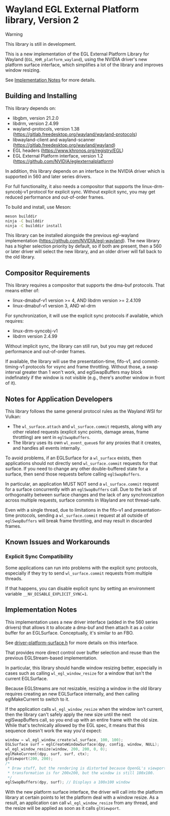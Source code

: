 # Wayland EGL External Platform library, Version 2

> [!warning]
> This library is still in development.

This is a new implementation of the EGL External Platform Library for Wayland
(`EGL_KHR_platform_wayland`), using the NVIDIA driver's new platform surface
interface, which simplifies a lot of the library and improves window resizing.

See [Implementation Notes](#implementation-notes) for more details.

## Building and Installing

This library depends on:
- libgbm, version 21.2.0
- libdrm, version 2.4.99
- wayland-protocols, version 1.38 (https://gitlab.freedesktop.org/wayland/wayland-protocols)
- libwayland-client and wayland-scanner (https://gitlab.freedesktop.org/wayland/wayland)
- EGL headers (https://www.khronos.org/registry/EGL)
- EGL External Platform interface, version 1.2 (https://github.com/NVIDIA/eglexternalplatform)

In addition, this library depends on an interface in the NVIDIA driver which is
supported in 560 and later series drivers.

For full functionality, it also needs a compositor that supports the
linux-drm-syncobj-v1 protocol for explicit sync. Without explicit sync, you may
get reduced performance and out-of-order frames.

To build and install, use Meson:
```sh
meson builddir
ninja -C builddir
ninja -C builddir install
```

This library can be installed alongside the previous egl-wayland implementation
(https://github.com/NVIDIA/egl-wayland). The new library has a higher selection
priority by default, so if both are present, then a 560 or later driver will
select the new library, and an older driver will fall back to the old library.

## Compositor Requirements

This library requires a compositor that supports the dma-buf protocols. That
means either of:
- linux-dmabuf-v1 version >= 4, AND libdrm version >= 2.4.109
- linux-dmabuf-v1 version 3, AND wl-drm

For synchronization, it will use the explicit sync protocols if available,
which requires:
- linux-drm-syncobj-v1
- libdrm version 2.4.99

Without implicit sync, the library can still run, but you may get reduced
performance and out-of-order frames.

If available, the library will use the presentation-time, fifo-v1, and
commit-timing-v1 protocols for vsync and frame throttling. Without those, a
swap interval greater than 1 won't work, and eglSwapBuffers may block
indefinately if the window is not visible (e.g., there's another window in
front of it).

## Notes for Application Developers

This library follows the same general protocol rules as the Wayland WSI for
Vulkan:
- The `wl_surface.attach` and `wl_surface.commit` requests, along with any
  other related requests (explicit sync points, damage areas, frame
  throttling) are sent in `eglSwapBuffers`.
- The library uses its own `wl_event_queue`s for any proxies that it creates,
  and handles all events internally.

To avoid problems, if an EGLSurface for a `wl_surface` exists, then
applications should not directly send `wl_surface.commit` requests for that
surface. If you need to change any other double-buffered state for a surface,
then send those requests before calling `eglSwapBuffers`.

In particular, an application MUST NOT send a `wl_surface.commit` request for
a surface concurrently with an `eglSwapBuffers` call. Due to the lack of
orthogonality between surface changes and the lack of any synchronization
across multiple requests, surface commits in Wayland are not thread-safe.

Even with a single thread, due to limitations in the fifo-v1 and
presentation-time protocols, sending a `wl_surface.commit` request at all
outside of `eglSwapBuffers` will break frame throttling, and may result in
discarded frames.

## Known Issues and Workarounds

### Explicit Sync Compatibility

Some applications can run into problems with the explicit sync protocols,
especially if they try to send `wl_surface.commit` requests from multiple
threads.

If that happens, you can disable explicit sync by setting an environment
variable `__NV_DISABLE_EXPLICIT_SYNC=1`.

## Implementation Notes

This implementation uses a new driver interface (added in the 560 series
drivers) that allows it to allocate a dma-buf and then attach it as a color
buffer for an EGLSurface. Conceptually, it's similar to an FBO.

See [driver-platform-surface.h](src/wayland/driver-platform-surface.h) for more
details on this interface.

That provides more direct control over buffer selection and reuse than the
previous EGLStream-based implementation.

In particular, this library should handle window resizing better, especially in
cases such as calling `wl_egl_window_resize` for a window that isn't the
current EGLSurface.

Because EGLStreams are not resizable, resizing a window in the old library
requires creating an new EGLSurface internally, and then calling eglMakeCurrent
to switch to it.

If the application calls `wl_egl_window_resize` when the window isn't current,
then the library can't safely apply the new size until the next eglSwapBuffers
call, so you end up with an entire frame with the old size. While that's
technically allowed by the EGL spec, it means that this sequence doesn't work
the way you'd expect:

```c
window = wl_egl_window_create(wl_surface, 100, 100);
EGLSurface surf = eglCreateWindowSurface(dpy, config, window, NULL);
wl_egl_window_resize(window, 200, 200, 0, 0);
eglMakeCurrent(dpy, surf, surf, ctx);
glViewport(200, 200);
/*
 * Draw stuff, but the rendering is distorted because OpenGL's viewport
 * transformation is for 200x200, but the window is still 100x100.
 */
eglSwapBuffers(dpy, surf); // Displays a 100x100 window
```

With the new platform surface interface, the driver will call into the platform
library at certain points to let the platform deal with a window resize. As a
result, an application can call `wl_egl_window_resize` from any thread, and
the resize will be applied as soon as it calls `glViewport`.
